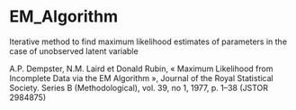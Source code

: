 # EM_Algorithm
Iterative method to find maximum likelihood estimates of parameters in the case of unobserved latent variable

A.P. Dempster, N.M. Laird et Donald Rubin, « Maximum Likelihood from Incomplete Data via the EM Algorithm »,
Journal of the Royal Statistical Society. Series B (Methodological), vol. 39, no 1, 1977, p. 1–38 (JSTOR 2984875)
